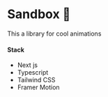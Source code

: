 <h1>Sandbox 👾</h1>
<p>This a library for cool animations</p>

<h4>Stack</h4>
<ul>
  <li>Next js</li>
  <li>Typescript</li>
  <li>Tailwind CSS</li>
  <li>Framer Motion</li>
</ul>
